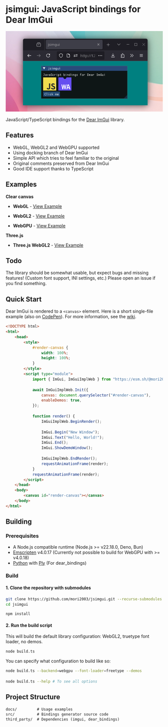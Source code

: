 # jsimgui: JavaScript bindings for Dear ImGui

![showcase](./docs/showcase.png)

JavaScript/TypeScript bindings for the [Dear ImGui](https://github.com/ocornut/imgui) library.

## Features

- WebGL, WebGL2 and WebGPU supported
- Using docking branch of Dear ImGui
- Simple API which tries to feel familiar to the original
- Original comments preserved from Dear ImGui
- Good IDE support thanks to TypeScript

## Examples

**Clear canvas**

- **WebGL** - [View Example](https://mori2003.github.io/jsimgui/docs/examples/canvas/webgl/)

- **WebGL2** - [View Example](https://mori2003.github.io/jsimgui/docs/examples/canvas/webgl2/)

- **WebGPU** - [View Example](https://mori2003.github.io/jsimgui/docs/examples/canvas/webgpu/)

**Three.js**

- **Three.js WebGL2** - [View Example](https://mori2003.github.io/jsimgui/docs/examples/threejs/)

## Todo
The library should be somewhat usable, but expect bugs and missing features! (Custom font support, INI settings, etc.) Please open an issue if you find something.

## Quick Start

Dear ImGui is rendered to a `<canvas>` element. Here is a short single-file example (also on [CodePen](https://codepen.io/mori2003/pen/xbwVaQg)).
For more information, see the [wiki](https://github.com/mori2003/jsimgui/wiki).


```html
<!DOCTYPE html>
<html>
    <head>
        <style>
            #render-canvas {
                width: 100%;
                height: 100%;
            }
        </style>
        <script type="module">
            import { ImGui, ImGuiImplWeb } from "https://esm.sh/@mori2003/jsimgui";

            await ImGuiImplWeb.Init({
                canvas: document.querySelector("#render-canvas"),
                enableDemos: true,
            });

            function render() {
                ImGuiImplWeb.BeginRender();

                ImGui.Begin("New Window");
                ImGui.Text("Hello, World!");
                ImGui.End();
                ImGui.ShowDemoWindow();

                ImGuiImplWeb.EndRender();
                requestAnimationFrame(render);
            }
            requestAnimationFrame(render);
        </script>
    </head>
    <body>
        <canvas id="render-canvas"></canvas>
    </body>
</html>
```



## Building

### Prerequisites

- A Node.js compatible runtime (Node.js >= v22.18.0, Deno, Bun)
- [Emscripten](https://emscripten.org/) v4.0.17 (Currently not possible to build for WebGPU with >= v4.0.18)
- [Python](https://www.python.org/) with [Ply](https://pypi.org/project/ply/) (For dear_bindings)

### Build

#### 1. Clone the repository with submodules

```bash
git clone https://github.com/mori2003/jsimgui.git --recurse-submodules
cd jsimgui
```

```bash
npm install
```

#### 2. Run the build script

This will build the default library configuration: WebGL2, truetype font loader, no demos.

```bash
node build.ts
```

You can specify what configuration to build like so:

```bash
node build.ts --backend=webgpu --font-loader=freetype --demos

node build.ts --help # To see all options
```

## Project Structure

```
docs/         # Usage examples
src/          # Bindings generator source code
third_party/  # Dependencies (imgui, dear_bindings)
```
